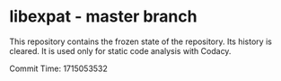 # libexpat - master branch

This repository contains the frozen state of the repository.
Its history is cleared. It is used only for static code
analysis with Codacy.

Commit Time: 1715053532